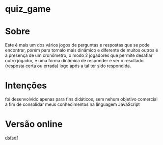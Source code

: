quiz_game
=========

Sobre
=========

Este é mais um dos vários jogos de perguntas e respostas que se pode encontrar, porém para tornalo mais dinâmico e diferente de muitos outros é a presença de um cronômetro, o modo 2 jogadores que permite desafiar outro jogador, e uma forma dinâmica de responder e ver o resultado (resposta certa ou errada) logo após a tal ter sido respondida.

Intenções 
=========

foi desenvolvido apenas para fins didáticos, sem nehum objetivo comercial a fim de consolidar meus conhecimentos na linguagem JavaScript

Versão online
=========

<a href="google.com">dsfsdf<a/>
